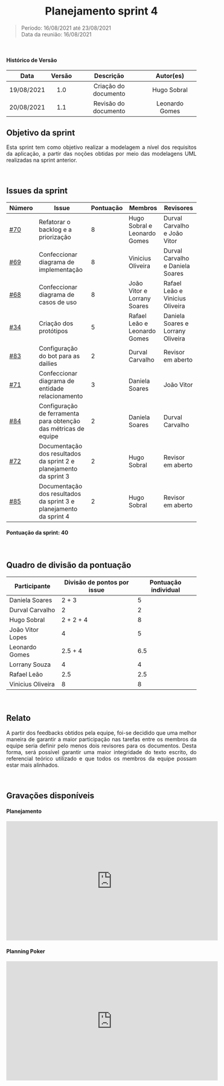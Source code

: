 # <center> Planejamento sprint 4
> Período: 16/08/2021 até 23/08/2021  
> Data da reunião: 16/08/2021

<br/>

<div align="justify">

#### Histórico de Versão

|    Data    | Versão |      Descrição       |     Autor(es)     |
| :--------: | :----: | :------------------: | :---------------: |
| 19/08/2021 |  1.0   | Criação do documento | Hugo Sobral |
| 20/08/2021 |  1.1   | Revisão do documento | Leonardo Gomes |

## Objetivo da sprint
Esta sprint tem como objetivo realizar a modelagem a nível dos requisitos da aplicação, a partir das noções obtidas por meio das modelagens UML realizadas na sprint anterior.

<br/>

## Issues da sprint

| Número | Issue | Pontuação | Membros | Revisores |
| -- | -- | -- | -- | -- |
| [#70](https://github.com/UnBArqDsw2021-1/2021.1_G01_Animalesco_docs/issues/70) | Refatorar o backlog e a priorização | 8 | Hugo Sobral e Leonardo Gomes | Durval Carvalho e João Vitor |
| [#69](https://github.com/UnBArqDsw2021-1/2021.1_G01_Animalesco_docs/issues/69) | Confeccionar diagrama de implementação | 8 | Vinicius Oliveira | Durval Carvalho e Daniela Soares |
| [#68](https://github.com/UnBArqDsw2021-1/2021.1_G01_Animalesco_docs/issues/68) | Confeccionar diagrama de casos de uso | 8 | João Vitor e Lorrany Soares | Rafael Leão e Vinicius Oliveira |
| [#34](https://github.com/UnBArqDsw2021-1/2021.1_G01_Animalesco_docs/issues/34) | Criação dos protótipos | 5 | Rafael Leão e Leonardo Gomes | Daniela Soares e Lorrany Oliveira |
| [#83](https://github.com/UnBArqDsw2021-1/2021.1_G01_Animalesco_docs/issues/83) | Configuração do bot para as dailies | 2 | Durval Carvalho | Revisor em aberto |
| [#71](https://github.com/UnBArqDsw2021-1/2021.1_G01_Animalesco_docs/issues/71) | Confeccionar diagrama de entidade relacionamento | 3 | Daniela Soares | João Vitor |
| [#84](https://github.com/UnBArqDsw2021-1/2021.1_G01_Animalesco_docs/issues/84) | Configuração de ferramenta para obtenção das métricas de equipe | 2 | Daniela Soares | Durval Carvalho |
| [#72](https://github.com/UnBArqDsw2021-1/2021.1_G01_Animalesco_docs/issues/72) | Documentação dos resultados da sprint 2 e planejamento da sprint 3 | 2 | Hugo Sobral | Revisor em aberto |
| [#85](https://github.com/UnBArqDsw2021-1/2021.1_G01_Animalesco_docs/issues/85) | Documentação dos resultados da sprint 3 e planejamento da sprint 4 | 2 | Hugo Sobral | Revisor em aberto |


#### Pontuação da sprint: 40

<br/>

## Quadro de divisão da pontuação

| Participante | Divisão de pontos por issue | Pontuação individual |
| -- | -- | -- |
| Daniela Soares    | 2 + 3 | 5 |
| Durval Carvalho   | 2 | 2 |
| Hugo Sobral       | 2 + 2 + 4 | 8 |
| João Vitor Lopes  | 4 | 5 |
| Leonardo Gomes    | 2.5 + 4 | 6.5 |
| Lorrany Souza     | 4 | 4 |
| Rafael Leão       | 2.5 | 2.5 |
| Vinicius Oliveira | 8 | 8 |


<br/>

## Relato

A partir dos feedbacks obtidos pela equipe, foi-se decidido que uma melhor maneira de garantir a maior participação nas tarefas entre os membros da equipe seria definir pelo menos dois revisores para os documentos. Desta forma, será possível garantir uma maior integridade do texto escrito, do referencial teórico utilizado e que todos os membros da equipe possam estar mais alinhados.


<br/>

## Gravações disponíveis
#### Planejamento
<iframe width="560" height="315" src="https://www.youtube.com/embed/dC7N8stM874" title="YouTube video player" frameborder="0" allow="accelerometer; autoplay; clipboard-write; encrypted-media; gyroscope; picture-in-picture" allowfullscreen></iframe>

#### Planning Poker
<iframe width="560" height="315" src="https://www.youtube.com/embed/JXWEAA29LcE" title="YouTube video player" frameborder="0" allow="accelerometer; autoplay; clipboard-write; encrypted-media; gyroscope; picture-in-picture" allowfullscreen></iframe>

</div>
